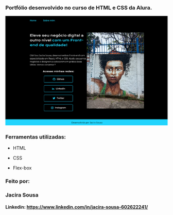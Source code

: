 

### Portfólio desenvolvido no curso de HTML e CSS da Alura.

![image](https://raw.githubusercontent.com/guacirita/landingpagealura/6f310ba7f59cdd75da08eb36fc1a1b4407fe0a97/img/capa%20landing%20page.png)

### Ferramentas utilizadas:

* HTML

* CSS

* Flex-box

### Feito por:

### Jacira Sousa

#### Linkedin: https://www.linkedin.com/in/jacira-sousa-602622241/


